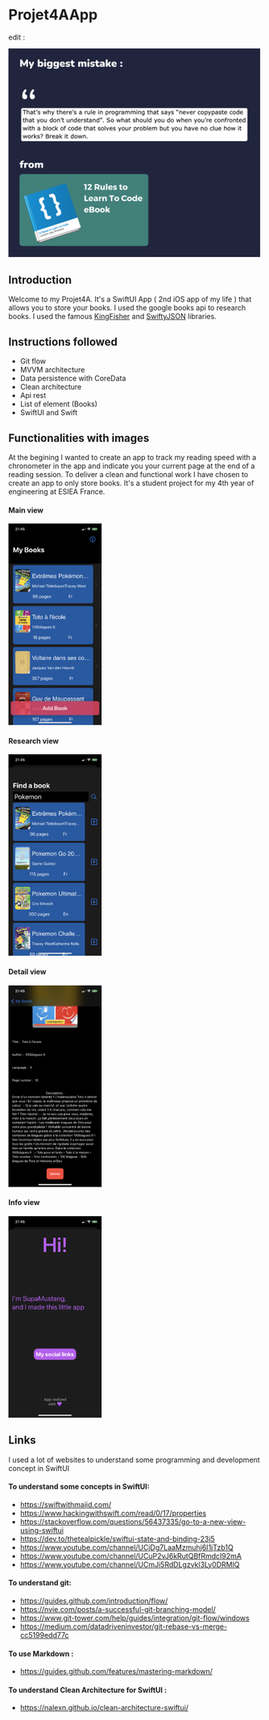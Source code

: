 # Projet4AApp

edit :
<div>
<img src="./images/Frame 1.png" width="500"/>
</div>

## Introduction
Welcome to my Projet4A. It's a SwiftUI App ( 2nd iOS app of my life ) that allows you to store your books. I used the google books api to research books. I used the famous [KingFisher](https://github.com/onevcat/Kingfisher) and [SwiftyJSON](https://github.com/SwiftyJSON/SwiftyJSON) libraries.

## Instructions followed
  * Git flow
  * MVVM architecture
  * Data persistence with CoreData
  * Clean architecture
  * Api rest
  * List of element (Books)
  * SwiftUI and Swift

## Functionalities with images
At the begining I wanted to create an app to track my reading speed with a chronometer in the app and indicate you your current page at the end of a reading session. To deliver a clean and functional work I have chosen to create an app to only store books. It's a student project for my 4th year of engineering at ESIEA France.

#### Main view

<div>
<img src="./images/mainView.png" height="400"/>
</div>

#### Research view
<div>
<img src="./images/researchView.png" height="400"/>
</div>

#### Detail view
<div>
<img src="./images/detailView.png" height="400"/>
</div>

#### Info view
<div>
<img src="./images/infoView.png" height="400"/>
</div>

## Links
I used a lot of websites to understand some programming and development concept in SwiftUI

#### To understand some concepts in SwiftUI:
* https://swiftwithmajid.com/
* https://www.hackingwithswift.com/read/0/17/properties
* https://stackoverflow.com/questions/56437335/go-to-a-new-view-using-swiftui
* https://dev.to/thetealpickle/swiftui-state-and-binding-23j5
* https://www.youtube.com/channel/UCjDg7LaaMzmuhj6I1jTzb1Q
* https://www.youtube.com/channel/UCuP2vJ6kRutQBfRmdcI92mA
* https://www.youtube.com/channel/UCmJi5RdDLgzvkl3Ly0DRMlQ

#### To understand git:
* https://guides.github.com/introduction/flow/
* https://nvie.com/posts/a-successful-git-branching-model/
* https://www.git-tower.com/help/guides/integration/git-flow/windows
* https://medium.com/datadriveninvestor/git-rebase-vs-merge-cc5199edd77c

#### To use Markdown :
* https://guides.github.com/features/mastering-markdown/

#### To understand Clean Architecture for SwiftUI :
* https://nalexn.github.io/clean-architecture-swiftui/
